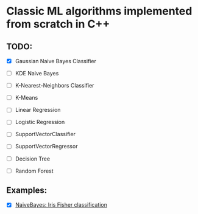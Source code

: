 # Classic ML algorithms implemented from scratch in C++

## TODO:

- [x] Gaussian Naive Bayes Classifier

- [ ] KDE Naive Bayes

- [ ] K-Nearest-Neighbors Classifier

- [ ] K-Means

- [ ] Linear Regression

- [ ] Logistic Regression

- [ ] SupportVectorClassifier

- [ ] SupportVectorRegressor

- [ ] Decision Tree

- [ ] Random Forest

## Examples:

- [x] [NaiveBayes: Iris Fisher classification](https://github.com/Lassa30/ml-from-scratch/blob/main/examples/naive_bayes_iris_classification.cpp)
